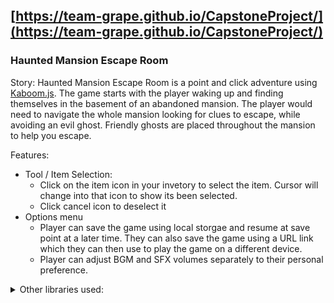 ## [https://team-grape.github.io/CapstoneProject/](https://team-grape.github.io/CapstoneProject/)

### Haunted Mansion Escape Room

Story:
Haunted Mansion Escape Room is a point and click adventure using [Kaboom.js](https://kaboomjs.com/). The game starts with the player waking up and finding themselves in the basement of an abandoned mansion. The player would need to navigate the whole mansion looking for clues to escape, while avoiding an evil ghost. Friendly ghosts are placed throughout the mansion to help you escape. 

Features:
 - Tool / Item Selection:
   - Click on the item icon in your invetory to select the item. Cursor will change into that icon to show its been selected. 
   - Click cancel icon to deselect it
 - Options menu
   - Player can save the game using local storgae and resume at save point at a later time. They can also save the game using a URL link which they can then use to play the game on a different device. 
   - Player can adjust BGM and SFX volumes separately to their personal preference. 

<details>
  <summary>Other libraries used:</summary>

  - [mermaid](https://github.com/mermaid-js/mermaid) for flowcharting
  - [three.js](https://github.com/mrdoob/three.js/) for 3d scenes

   <summary>Diagrams</summary>
  - [Mansion](../../../../../files-pri/T024FPYBQ-F039ZRJF2H1/screen_shot_2022-04-04_at_11.19.27_am.png)

</details>
